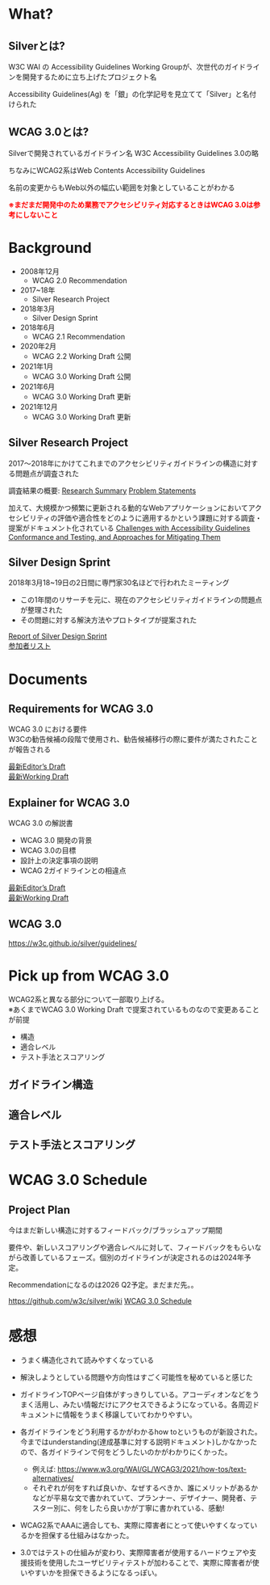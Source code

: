 # What?

## Silverとは?

W3C WAI の Accessibility Guidelines Working Groupが、次世代のガイドラインを開発するために立ち上げたプロジェクト名

Accessibility Guidelines(Ag) を「銀」の化学記号を見立てて「Silver」と名付けられた

## WCAG 3.0とは?

Silverで開発されているガイドライン名 W3C Accessibility Guidelines 3.0の略

ちなみにWCAG2系はWeb Contents Accessibility Guidelines

名前の変更からもWeb以外の幅広い範囲を対象としていることがわかる  

<b style="color: red">※まだまだ開発中のため業務でアクセシビリティ対応するときはWCAG 3.0は参考にしないこと</b>

# Background

- 2008年12月
  - WCAG 2.0 Recommendation
- 2017~18年
  - Silver Research Project
- 2018年3月
  - Silver Design Sprint
- 2018年6月
  - WCAG 2.1 Recommendation
- 2020年2月
  - WCAG 2.2 Working Draft 公開
- 2021年1月
  - WCAG 3.0 Working Draft 公開
- 2021年6月
  - WCAG 3.0 Working Draft 更新
- 2021年12月
  - WCAG 3.0 Working Draft 更新

## Silver Research Project

2017〜2018年にかけてこれまでのアクセシビリティガイドラインの構造に対する問題点が調査された

調査結果の概要:
[Research Summary](https://docs.google.com/presentation/d/1POs7orJ4ALB0bq5_vyo4v8RxDcr-5ctwD1noVgpXuJc/edit#slide=id.gc6f73a04f_0_0)
[Problem Statements](https://www.w3.org/WAI/GL/task-forces/silver/wiki/Problem_Statements#Too_Difficult_to_Read)

加えて、大規模かつ頻繁に更新される動的なWebアプリケーションにおいてアクセシビリティの評価や適合性をどのように適用するかという課題に対する調査・提案がドキュメント化されている
[Challenges with Accessibility Guidelines Conformance and Testing, and Approaches for Mitigating Them](https://www.w3.org/TR/accessibility-conformance-challenges/)

## Silver Design Sprint

2018年3月18~19日の2日間に専門家30名ほどで行われたミーティング
- この1年間のリサーチを元に、現在のアクセシビリティガイドラインの問題点が整理された
- その問題に対する解決方法やプロトタイプが提案された

[Report of Silver Design Sprint](https://www.w3.org/community/silver/draft-final-report-of-silver/)  
[参加者リスト](https://www.w3.org/WAI/GL/task-forces/silver/wiki/Design_Sprint_Participants)

# Documents

## Requirements for WCAG 3.0

WCAG 3.0 における要件  
W3Cの勧告候補の段階で使用され、勧告候補移行の際に要件が満たされたことが報告される    

[最新Editor’s Draft](https://w3c.github.io/silver/requirements/)  
[最新Working Draft](https://www.w3.org/TR/wcag-3.0-requirements/)

## Explainer for WCAG 3.0

WCAG 3.0 の解説書
- WCAG 3.0 開発の背景
- WCAG 3.0の目標
- 設計上の決定事項の説明
- WCAG 2ガイドラインとの相違点

[最新Editor’s Draft](https://w3c.github.io/silver/explainer/)  
[最新Working Draft](https://www.w3.org/TR/wcag-3.0-explainer/)

## WCAG 3.0

https://w3c.github.io/silver/guidelines/

# Pick up from WCAG 3.0

WCAG2系と異なる部分について一部取り上げる。  
※あくまでWCAG 3.0 Working Draft で提案されているものなので変更あることが前提

- 構造
- 適合レベル
- テスト手法とスコアリング

## ガイドライン構造

## 適合レベル

## テスト手法とスコアリング

# WCAG 3.0 Schedule

## Project Plan

今はまだ新しい構造に対するフィードバック/ブラッシュアップ期間

要件や、新しいスコアリングや適合レベルに対して、フィードバックをもらいながら改善しているフェーズ。個別のガイドラインが決定されるのは2024年予定。

Recommendationになるのは2026 Q2予定。まだまだ先。。

https://github.com/w3c/silver/wiki
[WCAG 3.0 Schedule](https://docs.google.com/spreadsheets/d/1yzR1H0SnNFRELGchb_BJr4Necsrj6xVjDF1n7Tc0kTc/edit#gid=1414406908)

# 感想

- うまく構造化されて読みやすくなっている
- 解決しようとしている問題や方向性はすごく可能性を秘めていると感じた

- ガイドラインTOPページ自体がすっきりしている。アコーディオンなどをうまく活用し、みたい情報だけにアクセスできるようになっている。各周辺ドキュメントに情報をうまく移譲していてわかりやすい。
- 各ガイドラインをどう利用するかがわかるhow toというものが新設された。今まではunderstanding(達成基準に対する説明ドキュメント)しかなかったので、各ガイドラインで何をどうしたいのかがわかりにくかった。
  - 例えば: https://www.w3.org/WAI/GL/WCAG3/2021/how-tos/text-alternatives/
  - それぞれが何をすれば良いか、なぜするべきか、誰にメリットがあるかなどが平易な文で書かれていて、プランナー、デザイナー、開発者、テスター別に、何をしたら良いかが丁寧に書かれている、感動!
- WCAG2系でAAAに適合しても、実際に障害者にとって使いやすくなっているかを担保する仕組みはなかった。
- 3.0ではテストの仕組みが変わり、実際障害者が使用するハードウェアや支援技術を使用したユーザビリティテストが加わることで、実際に障害者が使いやすいかを担保できるようになるっぽい。




